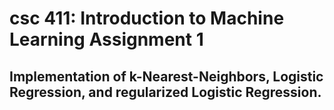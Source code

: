 # csc 411: Introduction to Machine Learning Assignment 1
## Implementation of k-Nearest-Neighbors, Logistic Regression, and regularized Logistic Regression.
